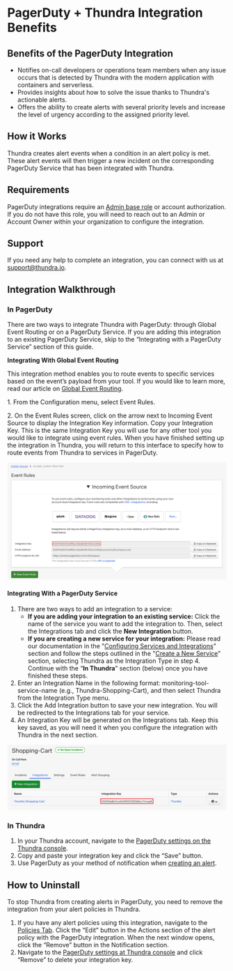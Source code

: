 # PagerDuty + Thundra Integration Benefits

## **Benefits of the PagerDuty Integration**

* Notifies on-call developers or operations team members when any issue occurs that is detected by Thundra with the modern application with containers and serverless.
* Provides insights about how to solve the issue thanks to Thundra's actionable alerts.
* Offers the ability to create alerts with several priority levels and increase the level of urgency according to the assigned priority level.

## How it Works

Thundra creates alert events when a condition in an alert policy is met. These alert events will then trigger a new incident on the corresponding PagerDuty Service that has been integrated with Thundra.

## Requirements

PagerDuty integrations require an [Admin base role](https://support.pagerduty.com/docs/user-roles) or account authorization. If you do not have this role, you will need to reach out to an Admin or Account Owner within your organization to configure the integration.

## Support

If you need any help to complete an integration, you can connect with us at support@thundra.io.

## Integration Walkthrough

### In PagerDuty

There are two ways to integrate Thundra with PagerDuty: through Global Event Routing or on a PagerDuty Service. If you are adding this integration to an existing PagerDuty Service, skip to the “Integrating with a PagerDuty Service” section of this guide.

**Integrating With Global Event Routing**&#x20;

This integration method enables you to route events to specific services based on the event’s payload from your tool. If you would like to learn more, read our article on [Global Event Routing](https://developer.pagerduty.com/docs/rest-api-v2/global-event-rules-api/).

1\. From the Configuration menu, select Event Rules.&#x20;

2\. On the Event Rules screen, click on the arrow next to Incoming Event Source to display the Integration Key information. Copy your Integration Key. This is the same Integration Key you will use for any other tool you would like to integrate using event rules. When you have finished setting up the integration in Thundra, you will return to this interface to specify how to route events from Thundra to services in PagerDuty.

![](../../../../.gitbook/assets/68747470733a2f2f7064706172746e65722e73332e616d617a6f6e6177732e636f6d2f69672d74656d706c6174652d696e636f6d696e672d6576656e742d736f757263652d6b65792e706e67.png)



#### Integrating With a PagerDuty Service

1. There are two ways to add an integration to a service:
   * **If you are adding your integration to an existing service:** Click the name of the service you want to add the integration to. Then, select the Integrations tab and click the **New Integration** button.
   * **If you are creating a new service for your integration:** Please read our documentation in the "[Configuring Services and Integrations](https://support.pagerduty.com/docs/services-and-integrations#section-configuring-services-and-integrations)" section and follow the steps outlined in the "[Create a New Service](https://support.pagerduty.com/docs/services-and-integrations#section-create-a-new-service)" section, selecting Thundra as the Integration Type in step 4. Continue with the “**In Thundra**” section (below) once you have finished these steps.
2. Enter an Integration Name in the following format: monitoring-tool-service-name (e.g., Thundra-Shopping-Cart), and then select Thundra from the Integration Type menu.
3. Click the Add Integration button to save your new integration. You will be redirected to the Integrations tab for your service.
4. An Integration Key will be generated on the Integrations tab. Keep this key saved, as you will need it when you configure the integration with Thundra in the next section.

![](<../../../../.gitbook/assets/image (6) (1).png>)

### In Thundra

1. In your Thundra account, navigate to the [PagerDuty settings on the Thundra console](https://console.thundra.io/settings/pagerduty).
2. Copy and paste your integration key and click the “Save” button.
3. Use PagerDuty as your method of notification when [creating an alert](../../../alerts-page/creating-editing-alert-policies.md).

## How to Uninstall

To stop Thundra from creating alerts in PagerDuty, you need to remove the integration from your alert policies in Thundra.

1. If you have any alert policies using this integration, navigate to the [Policies Tab](https://docs.thundra.io/thundra-web-console/alerts-page/policies-tab). Click the “Edit” button in the Actions section of the alert policy with the PagerDuty integration. When the next window opens, click the “Remove” button in the Notification section.
2. Navigate to the [PagerDuty settings at Thundra console](https://console.thundra.io/settings/pagerduty) and click “Remove” to delete your integration key.

